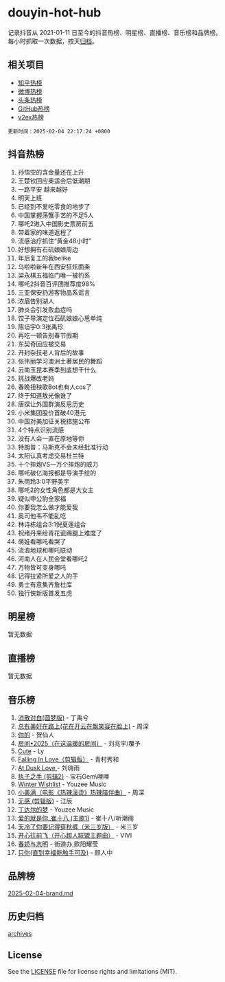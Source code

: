 # douyin-hot-hub

记录抖音从 2021-01-11 日至今的抖音热榜、明星榜、直播榜、音乐榜和品牌榜。每小时抓取一次数据，按天[归档](archives)。

## 相关项目

- [知乎热榜](https://github.com/lonnyzhang423/zhihu-hot-hub)
- [微博热榜](https://github.com/lonnyzhang423/weibo-hot-hub)
- [头条热榜](https://github.com/lonnyzhang423/toutiao-hot-hub)
- [GitHub热榜](https://github.com/lonnyzhang423/github-hot-hub)
- [v2ex热榜](https://github.com/lonnyzhang423/v2ex-hot-hub)


`更新时间：2025-02-04 22:17:24 +0800`

## 抖音热榜

1. 孙悟空的含金量还在上升
1. 王楚钦回应奥运会后低潮期
1. 一路平安 越来越好
1. 明天上班
1. 已经到不爱吃零食的地步了
1. 中国掌握荡蟹手艺的不足5人
1. 哪吒2进入中国影史票房前五
1. 带着家的味道返程了
1. 流感治疗抓住“黄金48小时”
1. 好想拥有石矶娘娘周边
1. 年后复工的我belike
1. 乌啦啦新年在西安狂炫面条
1. 梁永棋五福临门唯一被钓系
1. 哪吒2抖音百评团推荐度98%
1. 三亚保安扔游客物品系谣言
1. 浓眉告别湖人
1. 肺炎会引发败血症吗
1. 饺子导演定位石矶娘娘心思单纯
1. 陈垣宇0:3张禹珍
1. 再吃一顿告别春节假期
1. 东契奇回应被交易
1. 开封杂技老人背后的故事
1. 张伟丽学习澳洲土著居民的舞蹈
1. 云南玉昆本赛季到底想干什么
1. 挑战爆改老妈
1. 春晚扭秧歌Bot也有人cos了
1. 终于知道敖光像谁了
1. 唐探让外国群演反思历史
1. 小米集团股价首破40港元
1. 中国对美加征关税措施公布
1. 4个特点识别流感
1. 没有人会一直在原地等你
1. 特朗普：马斯克不会未经批准行动
1. 太阳认真考虑交易杜兰特
1. 十个摔炮VS一万个摔炮的威力
1. 哪吒破亿海报都是导演手绘的
1. 朱雨玲3:0平野美宇
1. 哪吒2的女性角色都是大女主
1. 疑似申公豹全家福
1. 你要我怎么做才能爱我
1. 奥司他韦不能乱吃
1. 林诗栋组合3:1倪夏莲组合
1. 祝绪丹来给青花瓷踢腿上难度了
1. 萌娃看哪吒看哭了
1. 流浪地球和哪吒联动
1. 河南人在人民会堂看哪吒2
1. 万物皆可变身哪吒
1. 记得拉紧所爱之人的手
1. 勇士有意集齐詹杜库
1. 独行侠新版首发五虎

## 明星榜

暂无数据

## 直播榜

暂无数据

## 音乐榜

1. [消散对白(圆梦版)](https://sf5-hl-cdn-tos.douyinstatic.com/obj/tos-cn-ve-2774/og4jB5I5IizzoZVAAAzWgBMAsMDWoArfwBOiFs) - 丁禹兮
1. [总有美好在路上(花在开云在飘笑容在脸上)](https://sf5-hl-cdn-tos.douyinstatic.com/obj/tos-cn-ve-2774/oU5u7NwtfBIvaNhoQBszOvAlRiAoiWAVVyBMq4) - 周深
1. [你的](https://sf5-hl-cdn-tos.douyinstatic.com/obj/tos-cn-ve-2774/oYuIeKf42jB7sEV6B2upMdpYAgfrQWj0FeRegh) - 贺仙人
1. [房间•2025（在这温暖的房间）](https://sf5-hl-cdn-tos.douyinstatic.com/obj/tos-cn-ve-2774/oMzJcnT8BgIetASeBfwfEeBQVNfACiCifhfZP7g) - 刘兆宇/覆予
1. [Cute](https://sf5-hl-cdn-tos.douyinstatic.com/obj/tos-cn-ve-2774/o4IbIzHWKAAB4wsS5qMBRiiAlEBGTpQRNfFvuo) - Ly
1. [Falling In Love（剪辑版）](https://sf5-hl-cdn-tos.douyinstatic.com/obj/tos-cn-ve-2774/o8ajpA8zzgBPahbBIO8AcKGBLJezFCRd1wfP9f) - 青村秀和
1. [ At Dusk  Love ](https://sf6-cdn-tos.douyinstatic.com/obj/tos-cn-ve-2774/o8CrpCf5CaYgI4ZrtQgMQAFEfuGqNnRSDQAPBc) - 刘嗨雨
1. [执子之手 (剪辑2)](https://sf5-hl-cdn-tos.douyinstatic.com/obj/tos-cn-ve-2774/oUoZLQjCc31XzqsBnBQUNgeKtYPBcgbFDwtfcu) - 宝石Gem\哩哩
1. [Winter Wishlist](https://sf5-hl-cdn-tos.douyinstatic.com/obj/tos-cn-ve-2774/oIIgUOeamCFCVAzxN6MFRLIBlLGpUqQxeeHrLE) - Youzee Music
1. [小美满（电影《热辣滚烫》热辣陪伴曲）](https://sf5-hl-cdn-tos.douyinstatic.com/obj/tos-cn-ve-2774/o0GAn2lSgfZIDUgtevCGDQYnFg4CwnrBaxbTZL) - 周深
1. [无感 (剪辑版)](https://sf5-hl-cdn-tos.douyinstatic.com/obj/tos-cn-ve-2774/o0eIsUzJBDlQaQFC5OFlgbMEZC1TFYBftOBn6p) - 江辰
1. [丁达尔的梦](https://sf5-hl-cdn-tos.douyinstatic.com/obj/tos-cn-ve-2774/oMU3WirUZBVQkAC9ccG5P2IQirziZM2RTInUY) - Youzee Music
1. [爱的就是你_崔十八 (主歌1)](https://sf6-cdn-tos.douyinstatic.com/obj/tos-cn-ve-2774/oI5BO5DhFZ6UTcNCnZaOCBLtZ7WIMQGfgnXf5E) - 崔十八/听潮阁
1. [天冷了你要记得穿秋裤（米三岁版）](https://sf5-hl-cdn-tos.douyinstatic.com/obj/tos-cn-ve-2774/oQlIwVIDWiZ6BQilAorS7MA0AgCkQDvcZAdm1) - 米三岁
1. [开心往前飞（开心超人联盟主题曲）](https://sf5-hl-cdn-tos.douyinstatic.com/obj/tos-cn-ve-2774/9d8fb7c82cf1421fb93a9fe925275e0a) - VIVI
1. [春娇与志明](https://sf5-hl-cdn-tos.douyinstatic.com/obj/tos-cn-ve-2774/e530d8fceb7044b39707d7f9ff54add1) - 街道办,欧阳耀莹
1. [只你(直到幸福能触手可及)](https://sf5-hl-cdn-tos.douyinstatic.com/obj/tos-cn-ve-2774/o0lBkRDzFTeaVSUz3ZZSCBVtZ5DIMQGfgmEAuE) - 颜人中

## 品牌榜

[2025-02-04-brand.md](archives/2025-02-04-brand.md)

## 历史归档

[archives](archives)

## License

See the [LICENSE](LICENSE) file for license rights and limitations (MIT).
